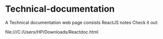 # Technical-documentation
A Technical documentation web page consists ReactJS notes Check it out:

file:///C:/Users/HP/Downloads/Reactdoc.html
